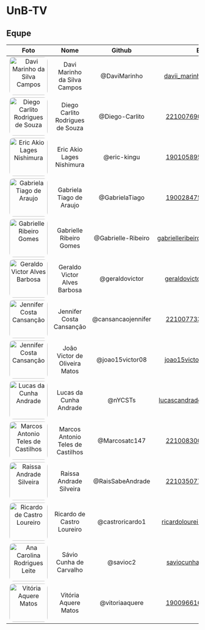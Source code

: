 # UnB-TV

## Equpe

| Foto | Nome | Github | Email | Matrícula |
|:----:|:----:|:------:|:-----:|:--------:|
| <img width="100px" style="border-radius:10%" src="https://github.com/DaviMarinho.png" alt="Davi Marinho da Silva Campos"> | Davi Marinho da Silva Campos | @DaviMarinho | davii_marinho@hotmail.com | 190026600 |
| <img width="100px" style="border-radius:10%" src="https://github.com/Diego-Carlito.png" alt="Diego Carlito Rodrigues de Souza"> | Diego Carlito Rodrigues de Souza | @Diego-Carlito | <221007690@aluno.unb.br> | 221007690 |
| <img width="100px" style="border-radius:10%" src="https://github.com/eric-kingu.png" alt="Eric Akio Lages Nishimura"> | Eric Akio Lages Nishimura | @eric-kingu | <190105895@aluno.unb.br> | 190105895 |
| <img width="100px" style="border-radius:10%" src="https://github.com/GabrielaTiago.png" alt="Gabriela Tiago de Araujo"> | Gabriela Tiago de Araujo | @GabrielaTiago | <190028475@aluno.unb.br> | 190028475 |
| <img width="100px" style="border-radius:10%" src="https://github.com/Gabrielle-Ribeiro.png" alt="Gabrielle Ribeiro Gomes"> | Gabrielle Ribeiro Gomes | @Gabrielle-Ribeiro | gabrielleribeiro2010@gmail.com | 170011020 |
| <img width="100px" style="border-radius:10%" src="https://github.com/geraldovictor.png" alt="Geraldo Victor Alves Barbosa"> | Geraldo Victor Alves Barbosa | @geraldovictor | geraldovictor@outlook.com | 170011119 |
| <img width="100px" style="border-radius:10%" src="https://github.com/cansancaojennifer.png" alt="Jennifer Costa Cansanção"> | Jennifer Costa Cansanção | @cansancaojennifer | <221007733@aluno.unb.br> | 221007733 |
| <img width="100px" style="border-radius:10%" src="https://github.com/joao15victor08.png" alt="Jennifer Costa Cansanção"> | João Victor de Oliveira Matos | @joao15victor08 | joao15victor08@gmail.com | 170013987 |
| <img width="100px" style="border-radius:10%" src="https://github.com/nYCSTs.png" alt="Lucas da Cunha Andrade"> | Lucas da Cunha Andrade | @nYCSTs | lucascandrade14@hotmail.com | 180105256 |
| <img width="100px" style="border-radius:10%" src="https://github.com/Marcosatc147.png" alt="Marcos Antonio Teles de Castilhos"> | Marcos Antonio Teles de Castilhos | @Marcosatc147 | <221008300@aluno.unb.br> | 221008300 |
| <img width="100px" style="border-radius:10%" src="https://github.com/RaisSabeAndrade.png" alt="Raissa Andrade Silveira"> | Raissa Andrade Silveira | @RaisSabeAndrade | <221035077@aluno.unb.br> | 221035077 |
| <img width="100px" style="border-radius:10%" src="https://github.com/castroricardo1.png" alt="Ricardo de Castro Loureiro"> | Ricardo de Castro Loureiro | @castroricardo1 | ricardoloureiro75@gmail.com | 200043111 |
| <img width="100px" style="border-radius:10%" src="https://github.com/savioc2.png" alt="Ana Carolina Rodrigues Leite"> | Sávio Cunha de Carvalho | @savioc2 | saviocunha61@gmail.com | 180130889 |
| <img width="100px" style="border-radius:10%" src="https://github.com/vitoriaaquere.png" alt="Vitória Aquere Matos"> | Vitória Aquere Matos | @vitoriaaquere | <190096616@aluno.unb.br> | 190096616 |

